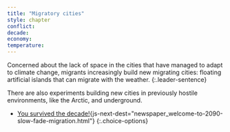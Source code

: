 ```yaml
---
title: "Migratory cities"
style: chapter
conflict: 
decade: 
economy: 
temperature: 
---
```


Concerned about the lack of space in the cities that have managed to adapt to climate change, migrants increasingly build new migrating cities: floating artificial islands that can migrate with the weather.
{:.leader-sentence}

There are also experiments building new cities in previously hostile environments, like the Arctic, and underground.

- [You survived the decade!](part-page_2090.html){js-next-dest="newspaper_welcome-to-2090-slow-fade-migration.html"}
{:.choice-options}
